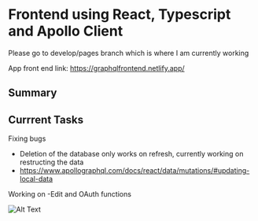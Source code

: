 # Frontend using React, Typescript and Apollo Client  

Please go to develop/pages branch which is where I am currently working  

App front end link: https://graphqlfrontend.netlify.app/


## Summary



##  Currrent Tasks 

Fixing bugs
- Deletion of the database only works on refresh, currently working on restructing the data 
- https://www.apollographql.com/docs/react/data/mutations/#updating-local-data

Working on
-Edit and OAuth functions

![Alt Text]([https://drive.google.com/uc?id=FILE_ID](https://drive.google.com/file/d/1uPsLwCq8ABGeQgb_iRv8QhIk9w-dv74G/view?usp=drive_link))





